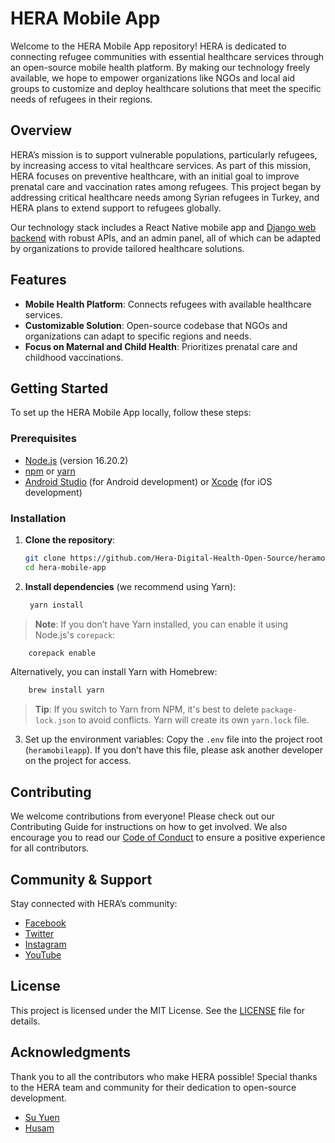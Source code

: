 # HERA Mobile App

Welcome to the HERA Mobile App repository! HERA is dedicated to connecting refugee communities with essential healthcare services through an open-source mobile health platform. By making our technology freely available, we hope to empower organizations like NGOs and local aid groups to customize and deploy healthcare solutions that meet the specific needs of refugees in their regions.

## Overview

HERA’s mission is to support vulnerable populations, particularly refugees, by increasing access to vital healthcare services. As part of this mission, HERA focuses on preventive healthcare, with an initial goal to improve prenatal care and vaccination rates among refugees. This project began by addressing critical healthcare needs among Syrian refugees in Turkey, and HERA plans to extend support to refugees globally.

Our technology stack includes a React Native mobile app and [Django web backend](https://github.com/Hera-Digital-Health-Open-Source/herabackend) with robust APIs, and an admin panel, all of which can be adapted by organizations to provide tailored healthcare solutions.

## Features
- **Mobile Health Platform**: Connects refugees with available healthcare services.
- **Customizable Solution**: Open-source codebase that NGOs and organizations can adapt to specific regions and needs.
- **Focus on Maternal and Child Health**: Prioritizes prenatal care and childhood vaccinations.
  
## Getting Started

To set up the HERA Mobile App locally, follow these steps:

### Prerequisites
- [Node.js](https://nodejs.org/en/download/) (version 16.20.2)
- [npm](https://www.npmjs.com/get-npm) or [yarn](https://yarnpkg.com/getting-started/install)
- [Android Studio](https://developer.android.com/studio) (for Android development) or [Xcode](https://developer.apple.com/xcode/) (for iOS development)

### Installation

1. **Clone the repository**:
   ```bash
   git clone https://github.com/Hera-Digital-Health-Open-Source/heramobileapp.git
   cd hera-mobile-app
   ```

2. **Install dependencies** (we recommend using Yarn):
   ```bash
    yarn install
   ```
> **Note**: If you don’t have Yarn installed, you can enable it using Node.js's `corepack`:

```bash
    corepack enable
```
Alternatively, you can install Yarn with Homebrew:

```bash
    brew install yarn
```
> **Tip**: If you switch to Yarn from NPM, it's best to delete `package-lock.json` to avoid conflicts. Yarn will create its own `yarn.lock` file.

3. Set up the environment variables: Copy the `.env` file into the project root (`heramobileapp`). If you don’t have this file, please ask another developer on the project for access.

## Contributing
We welcome contributions from everyone! Please check out our Contributing Guide for instructions on how to get involved. We also encourage you to read our [Code of Conduct](CODE_OF_CONDUCT.md) to ensure a positive experience for all contributors.

## Community & Support
Stay connected with HERA’s community:
- [Facebook](https://www.facebook.com/HeraDigitalHealth)
- [Twitter](https://twitter.com/HERA_dHealth)
- [Instagram](https://www.instagram.com/heradigitalhealth/)
- [YouTube](https://www.youtube.com/channel/UCkQ1ovuIV8qg7lezNgc6w2w)

## License
This project is licensed under the MIT License. See the [LICENSE](/LICENSE) file for details.

## Acknowledgments
Thank you to all the contributors who make HERA possible! Special thanks to the HERA team and community for their dedication to open-source development.
- [Su Yuen](https://github.com/suyuen)
- [Husam](https://github.com/husam79)
